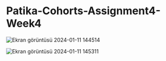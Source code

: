 # Patika-Cohorts-Assignment4-Week4

![Ekran görüntüsü 2024-01-11 144514](https://github.com/karakusmetin/Patika-Cohorts-Assignment1-Week1/assets/106442941/6ac9c045-04d3-4054-96bd-07607a8ac394)

![Ekran görüntüsü 2024-01-11 145311](https://github.com/karakusmetin/Patika-Cohorts-Assignment1-Week1/assets/106442941/70440869-8a0e-4be5-9468-000f4da6e1ef)
